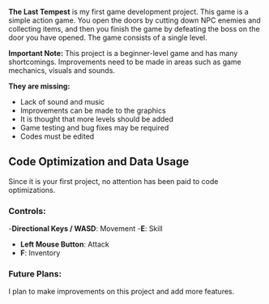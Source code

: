 **The Last Tempest** is my first game development project. This game is a simple action game. You open the doors by cutting down NPC enemies and collecting items, and then you finish the game by defeating the boss on the door you have opened. The game consists of a single level.

**Important Note:** This project is a beginner-level game and has many shortcomings. Improvements need to be made in areas such as game mechanics, visuals and sounds. 

**They are missing:**
- Lack of sound and music
- Improvements can be made to the graphics
- It is thought that more levels should be added
- Game testing and bug fixes may be required
- Codes must be edited
## Code Optimization and Data Usage

Since it is your first project, no attention has been paid to code optimizations. 


### Controls:
-**Directional Keys / WASD**: Movement
-**E**: Skill
- **Left Mouse Button**: Attack
- **F**: Inventory

### Future Plans:
I plan to make improvements on this project and add more features.

